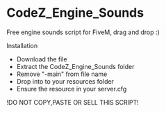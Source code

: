 # CodeZ_Engine_Sounds
Free engine sounds script for FiveM, drag and drop :)

Installation
- Download the file
- Extract the CodeZ_Engine_Sounds folder
- Remove "-main" from file name
- Drop into to your resources folder
- Ensure the resource in your server.cfg
  
!DO NOT COPY,PASTE OR SELL THIS SCRIPT!
